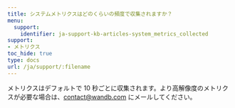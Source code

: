 ```yaml
---
title: システムメトリクスはどのくらいの頻度で収集されますか？
menu:
  support:
    identifier: ja-support-kb-articles-system_metrics_collected
support:
- メトリクス
toc_hide: true
type: docs
url: /ja/support/:filename
---
```


メトリクスはデフォルトで 10 秒ごとに収集されます。より高解像度のメトリクスが必要な場合は、contact@wandb.com にメールしてください。